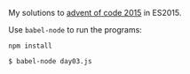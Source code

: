 My solutions to [advent of code 2015](http://adventofcode.com/) in ES2015.

Use `babel-node` to run the programs:

`npm install`

```
$ babel-node day03.js
```
